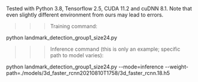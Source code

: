 Tested with Python 3.8, Tensorflow 2.5, CUDA 11.2 and cuDNN 8.1. Note that even slightly different environment from ours may lead to errors.

>>> Training command:

python landmark_detection_group1_size24.py

>>> Inference command (this is only an example; specific path to model varies):

python landmark_detection_group1_size24.py --mode=inference --weight-path=./models/3d_faster_rcnn20210810T1758/3d_faster_rcnn.18.h5
